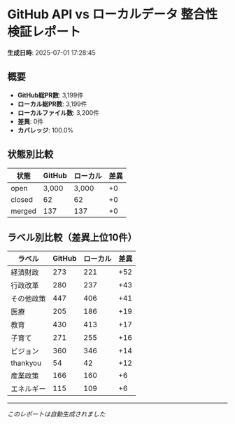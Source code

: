# GitHub API vs ローカルデータ 整合性検証レポート

**生成日時**: 2025-07-01 17:28:45

## 概要

- **GitHub総PR数**: 3,199件
- **ローカル総PR数**: 3,199件
- **ローカルファイル数**: 3,200件
- **差異**: 0件
- **カバレッジ**: 100.0%

## 状態別比較

| 状態 | GitHub | ローカル | 差異 |
|------|--------|----------|------|
| open | 3,000 | 3,000 | +0 |
| closed | 62 | 62 | +0 |
| merged | 137 | 137 | +0 |

## ラベル別比較（差異上位10件）

| ラベル | GitHub | ローカル | 差異 |
|--------|--------|----------|------|
| 経済財政 | 273 | 221 | +52 |
| 行政改革 | 280 | 237 | +43 |
| その他政策 | 447 | 406 | +41 |
| 医療 | 205 | 186 | +19 |
| 教育 | 430 | 413 | +17 |
| 子育て | 271 | 255 | +16 |
| ビジョン | 360 | 346 | +14 |
| thankyou | 54 | 42 | +12 |
| 産業政策 | 166 | 160 | +6 |
| エネルギー | 115 | 109 | +6 |

---
*このレポートは自動生成されました*